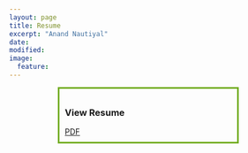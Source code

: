 ```yaml
---
layout: page
title: Resume 
excerpt: "Anand Nautiyal"
date: 
modified:
image:
  feature:
---
```

<style>
.center {
    margin: auto;
    width: 60%;
    border: 3px solid #73AD21;
    padding: 10px;
}
</style>


<div class="center">
<h3>View Resume</h3>
<a markdown="0" href="https://github.com/AnandNautiyal23/AnandNautiyal23.github.io/raw/master/resume/resume_anand_nautiyal.pdf" class="btn">PDF</a>
</div>
